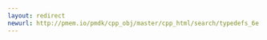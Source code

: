 ```yaml
---
layout: redirect
newurl: http://pmem.io/pmdk/cpp_obj/master/cpp_html/search/typedefs_6e.html
---
```

